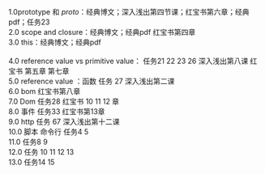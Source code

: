 1.0prototype 和 _proto_：经典博文；深入浅出第四节课；红宝书第六章；经典pdf；任务23 <br>
2.0 scope and closure：经典博文；经典pdf 红宝书第四章 <br>
3.0 this：经典博文；经典pdf<br>     
4.0 reference value vs primitive value： 任务21 22 23 26 深入浅出第八课 红宝书 第五章 第七章<br>
5.0 reference value ：函数 任务 27 深入浅出第二课  <br>
6.0 bom 红宝书第八章 <br>
7.0 Dom 任务28 红宝书 10 11 12 章<br>
8.0 事件 任务33 红宝书第13章<br>
9.0 http 任务 67 深入浅出第十二课<br>
10.0 脚本 命令行 任务4 5 <br>
11.0 任务8 9<br>
12.0 任务 10 11 12 13 <br>
13.0 任务14 15 <br>
